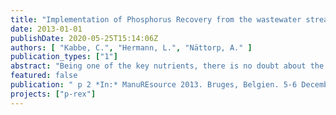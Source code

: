 ```yaml
---
title: "Implementation of Phosphorus Recovery from the wastewater stream – The European FP7 project P-REX"
date: 2013-01-01
publishDate: 2020-05-25T15:14:06Z
authors: [ "Kabbe, C.", "Hermann, L.", "Nättorp, A." ]
publication_types: ["1"]
abstract: "Being one of the key nutrients, there is no doubt about the importance of phosphorus for all life on Earth. This element is even considered “life’s bottleneck”, as Isaac Asimov, one of the brilliant minds of the last century already stated in 1959 in his essay of the same title. Its importance as plant nutrient is emphasized by the huge amount of about one million metric tons of mineral phosphorus annually imported into Europe to sustain good harvests. Since phosphorus is a limited fossil element and given the strong dependency of Europe on phosphorus imports, its extensive recovery from “secondary deposits” is of paramount importance and follows the principles of the European Roadmap for Resource Efficiency. No matter, if there would be a phosphorus peak in the future or even physical scarcity, pure reason alone should force us to secure this vital resource not only for ourselves but also for future generations. Scarcity itself is not a problem of the future, but an actual thread to many people’s life whose cannot effort fertilizers to grow enough food for themselves. They know the essential or real demand of phosphorus humans need to survive, whereas in Europe we can afford luxury uptake. The availability of phosphorus is dramatically dependent on economical drivers. Looking at the current supply-chain efficiency of phosphorus, only about 20% of mined phosphate rock is finally consumed in form of food (Schröder et al. 2010). Most of the precious element is lost on its way from mine to fork. However, phosphorus does not disappear and can, unlike oil, be recycled once used. In developed countries with proper sanitation and wastewater treatment, the wastewater stream represents a relevant phosphorus reserve. In Germany, more than 50% of the annually imported mineral phosphorus destined to be used as fertilizer (about 120,000 metric tons) could be substituted by recovered phosphorus from the wastewater stream if it were recycled completely. Various technologies have been developed in recent years to tap into this secondary resource. They might also be applicable for other material flows like manure and digestate. The traditional application of sewage sludge in agriculture was the dominating recycling path in the past, but is increasingly refused due to concerns about pollutants being harmful for the environment and public health. Technological alternatives are about to contribute to close the phosphorus cycle again (Kabbe 2013). Although some of these techniques are already feasible, they still need to be implemented onto the market. Three waste material flows, sewage sludge, manure and digestate are all alternatives to industrial fertilizers and compete for the same limited land area. Thus, only solutions that safeguard human health and the environment are viable resulting in a driver for wide-spread application of innovative alternatives when direct valorization on arable land falls short. For successful market implementation, new technologies and their resulting products need to be proven capable and feasible. Within the European project P-REX, novel and available technical solutions for phosphorus recovery and recycling will be demonstrated in full-scale. Their performance and feasibility will be systematically assessed and validated, as well as the quality of obtained recycling products with focus on plant-availability and eco-toxicity. Environmental impacts (LCA) and costs (LCC) will be calculated based on these data. Together with the analysis of the legal framework and existing market barriers and market potentials for novel recycling technologies and their products, strategies and recommendations will be developed for efficient and wide-spread implementation of phosphorus recovery with regards to specific regional conditions. A first overview of legal, societal and market aspects has been elaborated within the first project year and was discussed in the stakeholder workshop “Recycled Phosphorus Fertilizer- Market Chances and Requirements” in Podebrady (CZ) in September 2013. The finalized report (A. Nättorp et al, 2013) is available for download at the project’s website: www.p-rex.eu. Stakeholder workshops in different European regions will be organized in 2014 to ensure the involvement of all relevant stakeholder perspectives and regional conditions and needs. Especially the end-user perspectives (plant operators, fertilizer industry, crop farmers) need to be considered more in the overall discussion in the future. P-REX is aiming to increase the European phosphorus recycling rate from municipal wastewater by closing gaps between science, policy and practice, as it was a key message of the First European Sustainable Phosphorus Conference in March 2013: waste less, recycle more and cooperate smart (www.phosphorusplatform.eu). Besides wastewater and sewage sludge, manure and digestate bear substantial quantities of phosphorus for recovery and possible synergies just wait to be applied."
featured: false
publication: " p 2 *In:* ManuREsource 2013. Bruges, Belgien. 5-6 December 2013"
projects: ["p-rex"]
---
```


